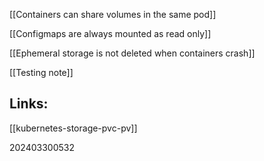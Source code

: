 
[[Containers can share volumes in the same pod]]

[[Configmaps are always mounted as read only]]

[[Ephemeral storage is not deleted when containers crash]]

[[Testing note]]

## Links:

[[kubernetes-storage-pvc-pv]]

202403300532